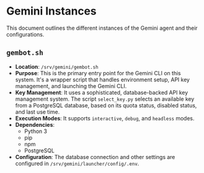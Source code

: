 # Gemini Instances

This document outlines the different instances of the Gemini agent and their configurations.

## `gembot.sh`

*   **Location**: `/srv/gemini/gembot.sh`
*   **Purpose**: This is the primary entry point for the Gemini CLI on this system. It's a wrapper script that handles environment setup, API key management, and launching the Gemini CLI.
*   **Key Management**: It uses a sophisticated, database-backed API key management system. The script `select_key.py` selects an available key from a PostgreSQL database, based on its quota status, disabled status, and last use time.
*   **Execution Modes**: It supports `interactive`, `debug`, and `headless` modes.
*   **Dependencies**:
    *   Python 3
    *   pip
    *   npm
    *   PostgreSQL
*   **Configuration**: The database connection and other settings are configured in `/srv/gemini/launcher/config/.env`.
